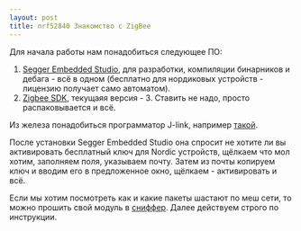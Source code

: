 ```yaml
---
layout: post
title: nrf52840 Знакомство с ZigBee
---
```


  Для начала работы нам понадобиться следующее ПО:
  1. [Segger Embedded Studio](https://www.segger.com/downloads/embedded-studio), для разработки, компиляции бинарников и дебага - всё в одном (бесплатно для нордиковых устройств - лицензию получает само автоматом).
  2. [Zigbee SDK](https://www.nordicsemi.com/?sc_itemid=%7B55A66FBE-42A1-4ABE-A8F4-17F8D86DD41A%7D), текущаяя версия - 3.  Ставить не надо, просто распаковывается и всё.

  Из железа понадобиться программатор J-link, например [такой](http://ali.ski/DCp-ZJ).

  После установки Segger Embedded Studio она спросит не хотите ли вы активировать бесплатный ключ для Nordic устройств, щёлкаем что мол хотим, заполняем поля, указываем почту. Затем из почты копируем ключ и вводим его в предложенное окно, щёлкаем - активировать и всё.

  Если мы хотим посмотреть как и какие пакеты шастают по меш сети, то можно прошить свой модуль в [сниффер](https://github.com/NordicSemiconductor/nRF-Sniffer-for-802.15.4). Далее действуем строго по инструкции.
 
  
  
